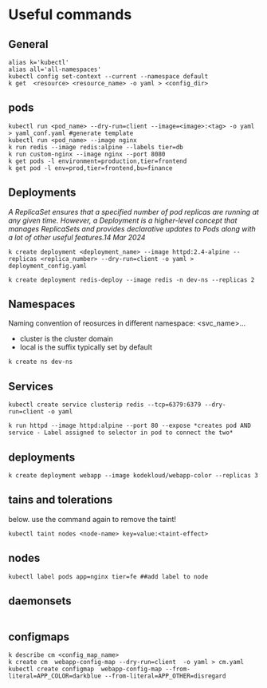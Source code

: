 # Useful commands

## General 

```
alias k='kubectl'
alias all='all-namespaces'
kubectl config set-context --current --namespace default
k get  <resource> <resource_name> -o yaml > <config_dir>
```


## pods

```
kubectl run <pod_name> --dry-run=client --image=<image>:<tag> -o yaml > yaml_conf.yaml #generate template
kubectl run <pod_name> --image nginx
k run redis --image redis:alpine --labels tier=db
k run custom-nginx --image nginx --port 8080
k get pods -l environment=production,tier=frontend
k get pod -l env=prod,tier=frontend,bu=finance
```

## Deployments
*A ReplicaSet ensures that a specified number of pod replicas are running at any given time. 
However, a Deployment is a higher-level concept that manages ReplicaSets and provides declarative updates to Pods along with a lot of other useful features.14 Mar 2024*

```
k create deployment <deployment_name> --image httpd:2.4-alpine --replicas <replica_number> --dry-run=client -o yaml > deployment_config.yaml

k create deployment redis-deploy --image redis -n dev-ns --replicas 2
```

## Namespaces 
Naming convention of reosurces in different namespace:
<svc_name>.<namespace>.<cluster>.<local>
- cluster is the cluster domain 
- local is the suffix typically set by default

```
k create ns dev-ns

```

## Services
```
kubectl create service clusterip redis --tcp=6379:6379 --dry-run=client -o yaml

k run httpd --image httpd:alpine --port 80 --expose *creates pod AND service - Label assigned to selector in pod to connect the two*

```

## deployments
```
k create deployment webapp --image kodekloud/webapp-color --replicas 3
```

## tains and tolerations
below. use the command again to remove the taint!
```
kubectl taint nodes <node-name> key=value:<taint-effect>

```

## nodes

```
kubectl label pods app=nginx tier=fe ##add label to node

```

## daemonsets
```

```

## configmaps
```
k describe cm <config_map_name>
k create cm  webapp-config-map --dry-run=client  -o yaml > cm.yaml
kubectl create configmap  webapp-config-map --from-literal=APP_COLOR=darkblue --from-literal=APP_OTHER=disregard
```
